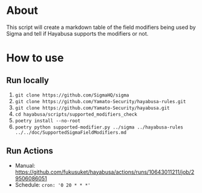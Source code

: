 # About

This script will create a markdown table of the field modifiers being used by Sigma and tell if Hayabusa supports the modifiers or not.

# How to use
## Run locally
1. `git clone https://github.com/SigmaHQ/sigma`
2. `git clone https://github.com/Yamato-Security/hayabusa-rules.git`
3. `git clone https://github.com/Yamato-Security/hayabusa.git`
4. `cd hayabusa/scripts/supported_modifiers_check`
5. `poetry install --no-root`
6. `poetry python supported-modifier.py ../sigma ../hayabusa-rules ../../doc/SupportedSigmaFieldModifiers.md`

## Run Actions
- Manual: https://github.com/fukusuket/hayabusa/actions/runs/10643011211/job/29506086051
- Schedule: `cron: '0 20 * * *'`